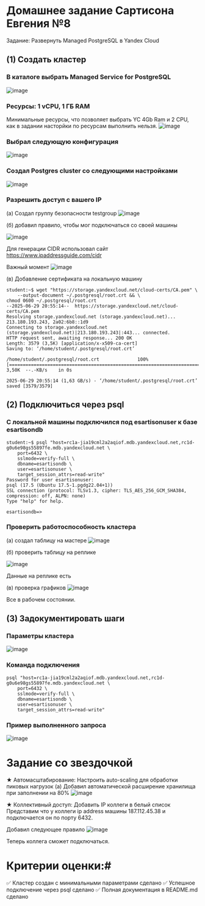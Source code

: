 # Домашнее задание Сартисона Евгения №8
Задание: Развернуть Managed PostgreSQL в Yandex Cloud

## **(1) Создать кластер**

### В каталоге выбрать Managed Service for PostgreSQL
![image](https://github.com/user-attachments/assets/59172540-c585-48fb-8dd7-2bfc1127cf4f)

### Ресурсы: 1 vCPU, 1 ГБ RAM
Минимальные ресурсы, что позволяет выбрать YC 4Gb Ram и 2 СPU, как в задании насторйки по ресурсам выполнить нельзя.
![image](https://github.com/user-attachments/assets/cfb1cac9-9caa-446b-9717-ebba226d618e)


### Выбрал следующую конфигурация
![image](https://github.com/user-attachments/assets/3138052b-9367-4559-b0c6-161a73647826)

### Создал Postgres cluster со следующими настройками

![image](https://github.com/user-attachments/assets/499da419-5137-4cdf-9d2b-955323a2cbed)




### Разрешить доступ с вашего IP
(a) Создал группу безопасности testgroup
![image](https://github.com/user-attachments/assets/7aefdd50-b3c8-4c11-9d34-191f8a63fcc8)

(б) добавил правило, чтобы мог подключаться со своей машины

![image](https://github.com/user-attachments/assets/8cf72197-963c-4ed3-9550-ee758f6d5483)

Для генерации CIDR использовал сайт https://www.ipaddressguide.com/cidr

Важный момент
![image](https://github.com/user-attachments/assets/b7f4e276-cb93-4b68-8f59-d77362addf44)


(в) Добавление сертификата на локальную машину
```
student:~$ wget "https://storage.yandexcloud.net/cloud-certs/CA.pem" \
    --output-document ~/.postgresql/root.crt && \
chmod 0600 ~/.postgresql/root.crt
--2025-06-29 20:55:14--  https://storage.yandexcloud.net/cloud-certs/CA.pem
Resolving storage.yandexcloud.net (storage.yandexcloud.net)... 213.180.193.243, 2a02:6b8::1d9
Connecting to storage.yandexcloud.net (storage.yandexcloud.net)|213.180.193.243|:443... connected.
HTTP request sent, awaiting response... 200 OK
Length: 3579 (3,5K) [application/x-x509-ca-cert]
Saving to: ‘/home/student/.postgresql/root.crt’

/home/student/.postgresql/root.crt              100%[=====================================================================================================>]   3,50K  --.-KB/s    in 0s      

2025-06-29 20:55:14 (1,63 GB/s) - ‘/home/student/.postgresql/root.crt’ saved [3579/3579]
```






## **(2) Подключиться через psql**

### С локальной машины подключился под esartisonuser к базе esartisondb
```
student:~$ psql "host=rc1a-jia19cml2a2aqiof.mdb.yandexcloud.net,rc1d-g0u6e98gs55897fe.mdb.yandexcloud.net \
    port=6432 \
    sslmode=verify-full \
    dbname=esartisondb \
    user=esartisonuser \
    target_session_attrs=read-write"
Password for user esartisonuser: 
psql (17.5 (Ubuntu 17.5-1.pgdg22.04+1))
SSL connection (protocol: TLSv1.3, cipher: TLS_AES_256_GCM_SHA384, compression: off, ALPN: none)
Type "help" for help.

esartisondb=> 
```

### Проверить работоспособность кластера
(a) создал таблицу на мастере
![image](https://github.com/user-attachments/assets/4f423089-a5b5-4976-b878-8aeb90bb75b0)


(б) проверить таблицу на реплике

![image](https://github.com/user-attachments/assets/4ba09501-6c6a-4c06-9442-60ef6aae55d4)

Данные на реплике есть

(в) проверка графиков
![image](https://github.com/user-attachments/assets/d74b6059-8e8b-4037-a326-0a14bc64d2ee)

Все в рабочем состоянии.



## **(3) Задокументировать шаги**

### Параметры кластера
![image](https://github.com/user-attachments/assets/499da419-5137-4cdf-9d2b-955323a2cbed)

### Команда подключения
```
psql "host=rc1a-jia19cml2a2aqiof.mdb.yandexcloud.net,rc1d-g0u6e98gs55897fe.mdb.yandexcloud.net \
    port=6432 \
    sslmode=verify-full \
    dbname=esartisondb \
    user=esartisonuser \
    target_session_attrs=read-write"
```
### Пример выполненного запроса
![image](https://github.com/user-attachments/assets/69762474-f714-42d7-a3d2-22140a1bfd9a)


# Задание со звездочкой # 

★ Автомасштабирование: Настроить auto-scaling для обработки пиковых нагрузок
(a) Добавил автоматической расширение хранилища при заполнении на 80%
![image](https://github.com/user-attachments/assets/072f49f8-6866-4503-a971-b7506c2dcbb9)


★ Коллективный доступ: Добавить IP коллеги в белый список
Представим что у коллеги ip address машины 187.112.45.38 и подключается он по порту 6432.

Добавил следующее правило
![image](https://github.com/user-attachments/assets/90fc1b34-ce00-451a-b5ca-e7e00ff7dd65)

Теперь коллега сможет подключаться. 


# Критерии оценки:#
✅ Кластер создан с минимальными параметрами
сделано
✅ Успешное подключение через psql
сделано
✅ Полная документация в README.md
сделано
